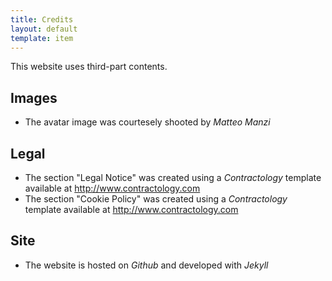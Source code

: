 ```yaml
---
title: Credits
layout: default
template: item
---
```


This website uses third-part contents.

## Images

* The avatar image was courtesely shooted by *Matteo Manzi*

## Legal 

* The section "Legal Notice" was created using a *Contractology* template available at http://www.contractology.com
* The section "Cookie Policy" was created using a *Contractology* template available at http://www.contractology.com

## Site 

* The website is hosted on *Github* and developed with *Jekyll*
